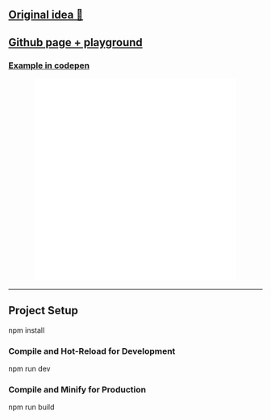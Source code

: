 ## [Original idea 🎥](https://www.youtube.com/watch?v=ORxJ-lu89e8) 

## [Github page + playground](https://indy660.github.io/generate_loader/)

### [Example in codepen](https://codepen.io/indy660/pen/gbYmLVp)

<div align="center">
    <img src="./public/readme.svg" width="400" height="400" alt="readme-example-image">
</div>

[//]: # (<img src="./src/assets/gif_examples/0.gif" alt="Preview image" height="400"/>)


---

## Project Setup

npm install

### Compile and Hot-Reload for Development

npm run dev

### Compile and Minify for Production

npm run build
